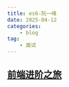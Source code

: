 ```yaml
---
title: es6-阮一峰
date: 2025-04-12
categories:
    - blog
tag:
    - 面试
---
```


## [前端进阶之旅](https://interview.poetries.top/)
